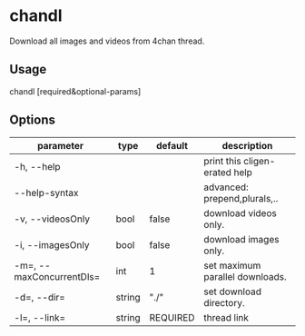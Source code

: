 # chandl

Download all images and videos from 4chan thread.

## Usage

chandl [required&optional-params]

## Options

| parameter                | type   | default  | description                     |
| ------------------------ | ------ | -------- | ------------------------------- |
| -h, --help               |        |          | print this cligen-erated help   |
| --help-syntax            |        |          | advanced: prepend,plurals,..    |
| -v, --videosOnly         | bool   | false    | download videos only.           |
| -i, --imagesOnly         | bool   | false    | download images only.           |
| -m=, --maxConcurrentDls= | int    | 1        | set maximum parallel downloads. |
| -d=, --dir=              | string | "./"     | set download directory.         |
| -l=, --link=             | string | REQUIRED | thread link                     |
